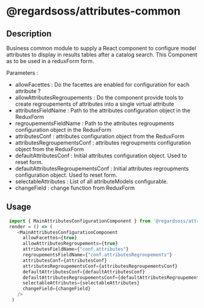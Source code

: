 # @regardsoss/attributes-common


## Description

Business common module to supply a React component to configure model attributes to display in results tables after a catalog search.
This Component as to be used in a reduxForm form.

Parameters : 
 - allowFacettes : Do the facettes are enabled for configuration for each attribute ?
 - allowAttributesRegroupements : Do the component provide tools to create regroupements of attributes into a single virtual attribute
 - attributesFieldName : Path to the attributes configuration object in the ReduxForm
 - regroupementsFieldName : Path to the attributes regroupments configuration object in the ReduxForm
 - attributesConf : attributes configuration object from the ReduxForm
 - attributesRegroupementsConf : attributes regroupments configuration object from the ReduxForm
 - defaultAttributesConf : Initial attributes configuration object. Used to reset form.
 - defaultAttributesRegroupementsConf : Initial attributes regroupments configuration object. Used to reset form.
 - selectableAttributes : List of all attributeModels configurable.
 - changeField : change function from ReduxForm

## Usage


```javascript
 import { MainAttributesConfigurationComponent } from '@regardsoss/attributes-common'
 render = () => (
    <MainAttributesConfigurationComponent
      allowFacettes={true}
      allowAttributesRegroupements={true}
      attributesFieldName={"conf.attributes"}
      regroupementsFieldName={"conf.attributesRegroupements"}
      attributesConf={attributesConf}
      attributesRegroupementsConf={attributesRegroupementsConf}
      defaultAttributesConf={defaultAttributesConf}
      defaultAttributesRegroupementsConf={defaultAttributesRegroupementsConf}
      selectableAttributes={selectableAttributes}
      changeField={changeField}
    />
  )
```




  
